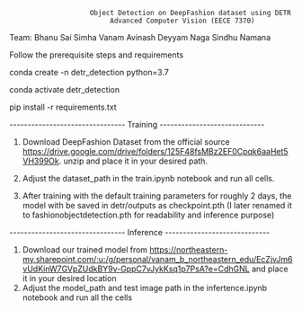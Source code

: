 

                        Object Detection on DeepFashion dataset using DETR 
                             Advanced Computer Vision (EECE 7370)

           
Team:
Bhanu Sai Simha Vanam
Avinash Deyyam
Naga Sindhu Namana

Follow the prerequisite steps and requirements


conda create -n detr_detection python=3.7

conda activate detr_detection

pip install -r requirements.txt

-------------------------------- Training -----------------------------

1. Download DeepFashion Dataset from the official source https://drive.google.com/drive/folders/125F48fsMBz2EF0Cpqk6aaHet5VH399Ok. unzip and place it in your desired path.

2. Adjust the dataset_path in the train.ipynb notebook and run all cells.
3. After training with the default training parameters for roughly 2 days, the model with be saved in detr/outputs as checkpoint.pth (I later renamed it to fashionobjectdetection.pth for readability and inference purpose)

-------------------------------- Inference -----------------------------

1. Download our trained model from https://northeastern-my.sharepoint.com/:u:/g/personal/vanam_b_northeastern_edu/EcZjvJm6vUdKinW7GVpZUdkBY9v-GppC7vJykKsq1p7PsA?e=CdhGNL and place it in your desired location
2. Adjust the model_path and test image path in the infertence.ipynb notebook and run all the cells


